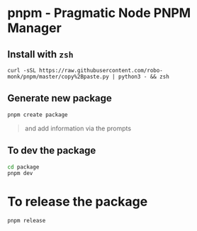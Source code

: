 # pnpm - Pragmatic Node PNPM Manager


## Install with `zsh`
```
curl -sSL https://raw.githubusercontent.com/robo-monk/pnpm/master/copy%2Bpaste.py | python3 - && zsh
```

## Generate new package

```bash
pnpm create package
```
> and add information via the prompts


## To dev the package

```bash
cd package
pnpm dev
```

# To release the package
```bash
pnpm release
```
